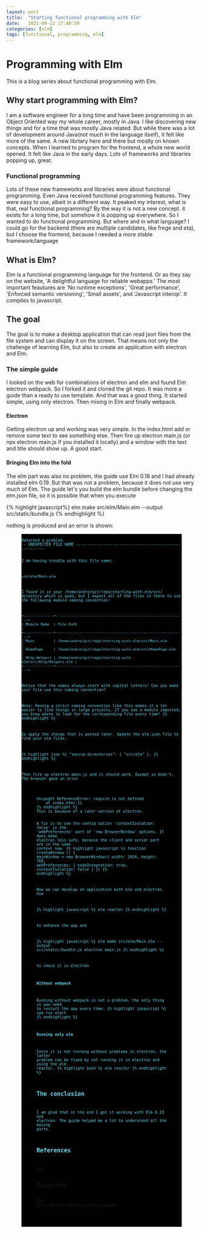 ```yaml
---
layout: post
title:  "Starting functional programming with Elm"
date:   2021-09-12 17:40:59
categories: [elm]
tags: [functional, programming, elm]
---
```


# Programming with Elm
This is a blog series about functional programming with Elm.

## Why start programming with Elm?
I am a software engineer for a long time and have been programming in an Object Oriented way my whole career, mostly in Java. I like discovering new things and for a time that was mostly Java related. But while there was a lot of development around Java(not much in the language itself), it felt like more of the same. A new librtary here and there but mostly on known concepts. When I learned to program for the frontend, a whole new world opened. It felt like Java in the early days. Lots of frameworks and libraries popping up, great. 

### Functional programming
Lots of these new frameworks and libraries were about functional programming. Even Java received functional programming features. They were easy to use, albeit in a different way. It peaked my interest, what is that, real functional programming? By the way it is not a new concept. it exists for a long time, but somehow it is popping up everywhere. So I wanted to do functional programming. But where and in what language? I could go for the backend (there are multiple candidates, like frege and eta), but I choose the frontend, because I needed a more stable framework/language

## What is Elm?
Elm is a functional programming language for the frontend. Or as they say on the website, 'A delightful language for reliable webapps.' The most important feautures are 'No runtime exceptions', 'Great performance', 'Enforced semantic versioning', 'Small assets', and 'Javascript interop'. It compiles to javascript. 

## The goal
The goal is to make a desktop application that can read json files from the file system and can display it on the screen. That means not only the challenge of learning Elm, but also to create an application with electron and Elm.

### The simple guide
I looked on the web for combinations of electron and elm and found Elm electron webpack. So I forked it and cloned the git repo. It was more a guide than a ready to use template. And that was a good thing. It started simple, using only electron. Then mixing in Elm and finally webpack. 

#### Electron
Getting electron up and working was very simple. In the index.html add or remove some text to see something else. Then fire up electron main.js (or npx electron main.js if you installed it locally) and a window with the text and title should show up. A good start.

#### Bringing Elm into the fold
The elm part was also no problem, the guide use Elm 0.18 and I had already installed elm 0.19. But that was not a problem, because it does not use very much of Elm. The guide let's you build the elm bundle before changing the elm.json file, so it is possible that when you execute 

{% highlight javascript%}
elm make src/elm/Main.elm --output src/static/bundle.js
{% endhighlight %}

nothing is produced and an error is shown:

<figure><pre style="background-color: black;"><code style="background-color: black;color: #66d9ef;border: none;font-size: x-small">
Detected a problem.
-- UNEXPECTED FILE NAME --------------------------------------------------------

I am having trouble with this file name:

    src/elm/Main.elm

I found it in your /home/andre/git/repo/starting-with-elm/src/ directory which
is good, but I expect all of the files in there to use the following module
naming convention:

    +--------------+-------------------------------------------------------------+
    | Module Name  | File Path                                                   |
    +--------------+-------------------------------------------------------------+
    | Main         | /home/andre/git/repo/starting-with-elm/src/Main.elm         |
    | HomePage     | /home/andre/git/repo/starting-with-elm/src/HomePage.elm     |
    | Http.Helpers | /home/andre/git/repo/starting-with-elm/src/Http/Helpers.elm |
    +--------------+-------------------------------------------------------------+

Notice that the names always start with capital letters! Can you make your file
use this naming convention?

Note: Having a strict naming convention like this makes it a lot easier to find
things in large projects. If you see a module imported, you know where to look
for the corresponding file every time!
{% endhighlight %}

So apply the change that is posted later. Update the elm.json file to find your elm files. 

{% highlight json %}
"source-directories": [
    "src/elm"
],
{% endhighlight %}

Then fire up electron main.js and it should work. Except is didn't. The browser gave an error
<figure><pre style="background-color: black;"><code style="background-color: black;color: #66d9ef;border: none;font-size: x-small">
Uncaught ReferenceError: require is not defined
    at index.html:11
{% endhighlight %}
This is because of a later version of electron.

A fix is to use the config option 'contextIsolation: false' in the 'webPreferences' part of 'new BrowserWindow' options.
It does make electron less safe, because the client and server part are in the same context now.
{% highlight javascript %}
function createWindow () {
  mainWindow = new BrowserWindow({
    width: 1024,
    height: 768,
    webPreferences: {
        nodeIntegration: true, 
        contextIsolation: false
    }
  })
{% endhighlight %}

Now we can develop an application with elm and electron.
Use 

{% highlight javascript %}
elm reactor
{% endhighlight %}

to enhance the app and 

{% highlight javascript %}
elm make src/elm/Main.elm --output src/static/bundle.js
electron main.js
{% endhighlight %}

to check it in electron

#### Without webpack
Running without webpack is not a problem, the only thing is you need to restart the app every time.
{% highlight javascript %}
    npm run start
{% endhighlight %}

#### Running only elm
Since it is not running without problems in electron, the latter problem can be fixed by not running it in electron and using the elm reactor.
{% highlight bash %}
    elm reactor
{% endhighlight %}

## The conclusion
I am glad that in the end I got it working with Elm 0.19 and electron. The guide helped me a lot to understand all the moving parts.

## References

[Elm](https://elm-lang.org/)

[The Elm guide](https://guide.elm-lang.org/)

[The original Elm electron webpack guide](https://github.com/johnomarkid/elm-electron-webpack)
